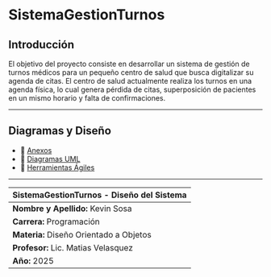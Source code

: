 # SistemaGestionTurnos

## Introducción

El objetivo del proyecto consiste en desarrollar un sistema de gestión de turnos médicos para un pequeño centro de salud que busca digitalizar su agenda de citas. El centro de salud actualmente realiza los turnos en una agenda física, lo cual genera pérdida de citas, superposición de pacientes en un mismo horario y falta de confirmaciones.

---

## Diagramas y Diseño

- 📄 [Anexos](Archivos%20Actividad%201/anexos.md)
- 📁 [Diagramas UML](Archivos%20Actividad%202/Diagramas%20UML.md)
- 🔧 [Herramientas Ágiles](Archivos%20Actividad%202/herramientas_agile.md)

---

| **SistemaGestionTurnos - Diseño del Sistema**   |
|-----------------------------|
| **Nombre y Apellido:** Kevin Sosa   |
| **Carrera:** Programación   |
| **Materia:** Diseño Orientado a Objetos |
| **Profesor:** Lic. Matias Velasquez |
| **Año:** 2025               |
